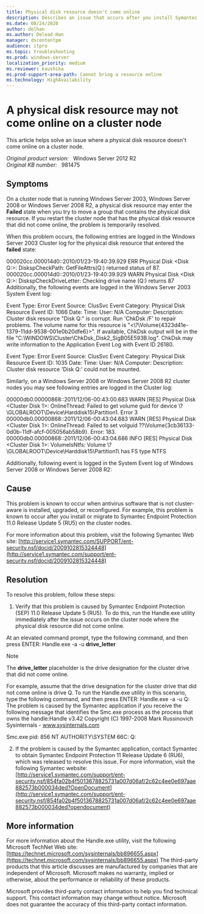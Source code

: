 ```yaml
---
title: Physical disk resource doesn't come online
description: Describes an issue that occurs after you install Symantec Endpoint Protection 11.0 Release Update 5 on a cluster node that is running Windows Server 2012 R2.
ms.date: 08/24/2020
author: delhan
ms.author: Delead-Han
manager: dscontentpm
audience: itpro
ms.topic: troubleshooting
ms.prod: windows-server
localization_priority: medium
ms.reviewer: kaushika
ms.prod-support-area-path: Cannot bring a resource online
ms.technology: HighAvailability
---
```

# A physical disk resource may not come online on a cluster node

This article helps solve an issue where a physical disk resource doesn't come online on a cluster node.

_Original product version:_ &nbsp; Windows Server 2012 R2  
_Original KB number:_ &nbsp; 981475

## Symptoms

On a cluster node that is running Windows Server 2003, Windows Server 2008 or Windows Server 2008 R2, a physical disk resource may enter the **Failed** state when you try to move a group that contains the physical disk resource. If you restart the cluster node that has the physical disk resource that did not come online, the problem is temporarily resolved.

When this problem occurs, the following entries are logged in the Windows Server 2003 Cluster log for the physical disk resource that entered the **failed** state:

000020cc.000014d0::2010/01/23-19:40:39.929 ERR Physical Disk \<Disk Q:>:
DiskspCheckPath: GetFileAttrs(Q:) returned status of 87.
000020cc.000014d0::2010/01/23-19:40:39.929 WARN Physical Disk \<Disk Q:>:
DiskspCheckDriveLetter: Checking drive name (Q:) returns 87
Additionally, the following events are logged in the Windows Server 2003 System Event log: 

Event Type: Error
Event Source: ClusSvc
Event Category: Physical Disk Resource
Event ID: 1066
Date: <date>
Time: <time>
User: N/A
Computer: <node name>
Description: Cluster disk resource "Disk Q:" is corrupt. Run 'ChkDsk /F' to repair problems. The volume name for this resource is "<\\?\Volume{4323d41e-1379-11dd-9538-001e0b20dfe6}\>". If available, ChkDsk output will be in the file "C:\WINDOWS\Cluster\ChkDsk_Disk2_SigB05E593B.log". ChkDsk may write information to the Application Event Log with Event ID 26180.

Event Type: Error
Event Source: ClusSvc
Event Category: Physical Disk Resource
Event ID: 1035
Date: <date>
Time: <time>
User: N/A
Computer: <node name>
Description: Cluster disk resource 'Disk Q:' could not be mounted.

Similarly, on a Windows Server 2008 or Windows Server 2008 R2 cluster nodes you may see following entries are logged in the Cluster log:

00000db0.00000868::2011/12/06-00:43:00.683 WARN [RES] Physical Disk <Cluster Disk 1>: OnlineThread: Failed to get volume guid for device \\?\GLOBALROOT\Device\Harddisk15\Partition1\. Error 3
00000db0.00000868::2011/12/06-00:43:04.683 WARN [RES] Physical Disk <Cluster Disk 1>: OnlineThread: Failed to set volguid \??\Volume{3cb36133-0d0b-11df-afcf-005056ab58b9}. Error: 183.
00000db0.00000868::2011/12/06-00:43:04.686 INFO [RES] Physical Disk <Cluster Disk 1>: VolumeIsNtfs: Volume \\?\GLOBALROOT\Device\Harddisk15\Partition1\ has FS type NTFS

Additionally, following event is logged in the System Event log of Windows Server 2008 or Windows Server 2008 R2:

## Cause

This problem is known to occur when antivirus software that is not cluster-aware is installed, upgraded, or reconfigured. For example, this problem is known to occur after you install or migrate to Symantec Endpoint Protection 11.0 Release Update 5 (RU5) on the cluster nodes.

For more information about this problem, visit the following Symantec Web site: [http://service1.symantec.com/SUPPORT/ent-security.nsf/docid/2009102815324448](http://service1.symantec.com/support/ent-security.nsf/docid/2009102815324448) 

## Resolution

To resolve this problem, follow these steps:
1. Verify that this problem is caused by Symantec Endpoint Protection (SEP) 11.0 Release Update 5 (RU5). To do this, run the Handle.exe utility immediately after the issue occurs on the cluster node where the physical disk resource did not come online.

At an elevated command prompt, type the following command, and then press ENTER: Handle.exe -a -u **drive_letter**  
> [!NOTE]
> The **drive_letter** placeholder is the drive designation for the cluster drive that did not come online.

For example, assume that the drive designation for the cluster drive that did not come online is drive Q. To run the Handle.exe utility in this scenario, type the following command, and then press ENTER: Handle.exe -a -u Q: 
The problem is caused by the Symantec application if you receive the following message that identifies the Smc.exe process as the process that owns the handle:Handle v3.42
Copyright (C) 1997-2008 Mark Russinovich
Sysinternals - www.sysinternals.com

Smc.exe pid: 856 NT AUTHORITY\SYSTEM 66C: Q:

2. If the problem is caused by the Symantec application, contact Symantec to obtain Symantec Endpoint Protection 11 Release Update 6 (RU6), which was released to resolve this issue. For more information, visit the following Symantec website: [http://service1.symantec.com/support/ent-security.nsf/854fa02b4f5013678825731a007d06af/2c62c4ee0e697aae882573b000034ded?OpenDocument](http://service1.symantec.com/support/ent-security.nsf/854fa02b4f5013678825731a007d06af/2c62c4ee0e697aae882573b000034ded?opendocument) 


## More information

For more information about the Handle.exe utility, visit the following Microsoft TechNet Web site: [https://technet.microsoft.com/sysinternals/bb896655.aspx](https://technet.microsoft.com/sysinternals/bb896655.aspx) 
 The third-party products that this article discusses are manufactured by companies that are independent of Microsoft. Microsoft makes no warranty, implied or otherwise, about the performance or reliability of these products. 

Microsoft provides third-party contact information to help you find technical support. This contact information may change without notice. Microsoft does not guarantee the accuracy of this third-party contact information.
